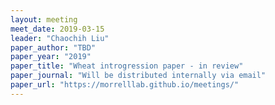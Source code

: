 ```yaml
---
layout: meeting
meet_date: 2019-03-15
leader: "Chaochih Liu"
paper_author: "TBD"
paper_year: "2019"
paper_title: "Wheat introgression paper - in review"
paper_journal: "Will be distributed internally via email"
paper_url: "https://morrelllab.github.io/meetings/"
---
```

